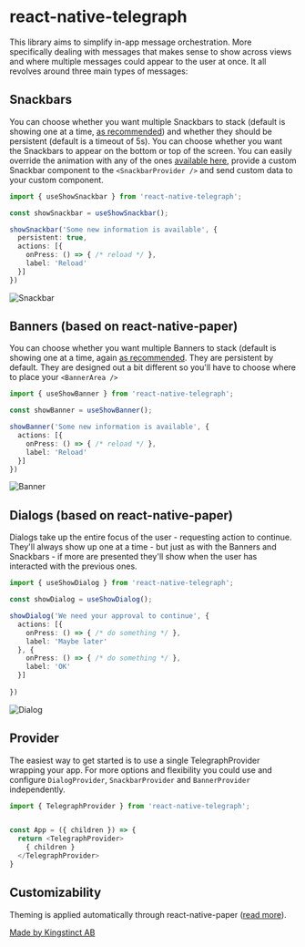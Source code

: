 # react-native-telegraph

This library aims to simplify in-app message orchestration. More specifically dealing with messages that makes sense to show across views and where multiple messages could appear to the user at once. It all revolves around three main types of messages:

## Snackbars

You can choose whether you want multiple Snackbars to stack (default is showing one at a time, [as recommended](https://material.io/components/snackbars#usage)) and whether they should be persistent (default is a timeout of 5s). You can choose whether you want the Snackbars to appear on the bottom or top of the screen. You can easily override the animation with any of the ones [available here](https://github.com/oblador/react-native-animatable#animations-2), provide a custom Snackbar component to the `<SnackbarProvider />` and send custom data to your custom component.

```TypeScript
import { useShowSnackbar } from 'react-native-telegraph';

const showSnackbar = useShowSnackbar();

showSnackbar('Some new information is available', {
  persistent: true,
  actions: [{
    onPress: () => { /* reload */ },
    label: 'Reload'
  }]
})
```

![Snackbar](https://callstack.github.io/react-native-paper/screenshots/snackbar.gif)

## Banners (based on react-native-paper)

You can choose whether you want multiple Banners to stack (default is showing one at a time, again [as recommended](https://material.io/components/banners#usage). They are persistent by default. They are designed out a bit different so you'll have to choose where to place your `<BannerArea />`

```TypeScript
import { useShowBanner } from 'react-native-telegraph';

const showBanner = useShowBanner();

showBanner('Some new information is available', {
  actions: [{
    onPress: () => { /* reload */ },
    label: 'Reload'
  }]
})
```

![Banner](https://callstack.github.io/react-native-paper/screenshots/banner.gif)

## Dialogs (based on react-native-paper)

Dialogs take up the entire focus of the user - requesting action to continue. They'll always show up one at a time - but just as with the Banners and Snackbars - if more are presented they'll show when the user has interacted with the previous ones.

```TypeScript
import { useShowDialog } from 'react-native-telegraph';

const showDialog = useShowDialog();

showDialog('We need your approval to continue', {
  actions: [{
    onPress: () => { /* do something */ },
    label: 'Maybe later'
  }, {
    onPress: () => { /* do something */ },
    label: 'OK'
  }]
  
})
```

![Dialog](https://callstack.github.io/react-native-paper/screenshots/dialog-1.png)

## Provider

The easiest way to get started is to use a single TelegraphProvider wrapping your app. For more options and flexibility you could use and configure `DialogProvider`, `SnackbarProvider` and `BannerProvider` independently.

```TypeScript
import { TelegraphProvider } from 'react-native-telegraph';


const App = ({ children }) => {
  return <TelegraphProvider>
    { children }
  </TelegraphProvider>
}
```

## Customizability

Theming is applied automatically through react-native-paper ([read more](https://callstack.github.io/react-native-paper/theming.html)).

[Made by Kingstinct AB](https://kingstinct.com)
